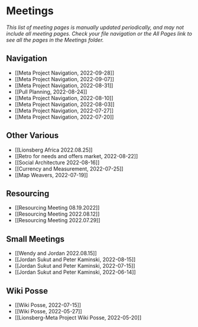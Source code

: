 # Meetings

_This list of meeting pages is manually updated periodically, and may not include all meeting pages. Check your file navigation or the All Pages link to see all the pages in the Meetings folder._

## Navigation

- [[Meta Project Navigation, 2022-09-28]]
- [[Meta Project Navigation, 2022-09-07]]
- [[Meta Project Navigation, 2022-08-31]]
- [[Pull Planning, 2022-08-24]]
- [[Meta Project Navigation, 2022-08-10]]
- [[Meta Project Navigation, 2022-08-03]]
- [[Meta Project Navigation, 2022-07-27]]
- [[Meta Project Navigation, 2022-07-20]]

## Other Various

- [[Lionsberg Africa 2022.08.25]]
- [[Retro for needs and offers market, 2022-08-22]]
- [[Social Architecture 2022-08-16]]
- [[Currency and Measurement, 2022-07-25]]
- [[Map Weavers, 2022-07-19]]

## Resourcing

- [[Resourcing Meeting 08.19.2022]]
- [[Resourcing Meeting 2022.08.12]]
- [[Resourcing Meeting 2022.07.29]]

## Small Meetings

- [[Wendy and Jordan 2022.08.15]]
- [[Jordan Sukut and Peter Kaminski, 2022-08-15]]
- [[Jordan Sukut and Peter Kaminski, 2022-07-15]]
- [[Jordan Sukut and Peter Kaminski, 2022-06-14]]

## Wiki Posse

- [[Wiki Posse, 2022-07-15]]
- [[Wiki Posse, 2022-05-27]]
- [[Lionsberg-Meta Project Wiki Posse, 2022-05-20]]
